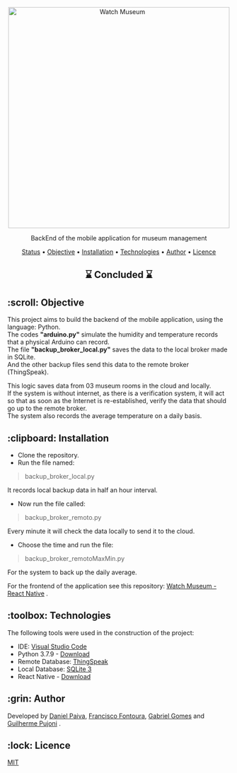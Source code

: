 <p align="center">
  <a href="#">
    <img src="https://raw.githubusercontent.com/danhpaiva/watch-museum-react-native/main/logo/Watch-Museum.png" width="500" alt="Watch Museum">
  </a>
</p>
<p align="center">
    BackEnd of the mobile application for museum management
</p>

<p align="center">
 <a href="#status">Status</a> • 
 <a href="#objetivo">Objective</a> •
 <a href="#instalacao">Installation</a> • 
 <a href="#tecnologias">Technologies</a> • 
 <a href="#autor">Author</a> • 
 <a href="#licenca">Licence</a> 
</p>

<h2 align="center" id=status> 
	⌛ Concluded ⌛
</h2>

<h2 id=objetivo>:scroll: Objective</h2>

This project aims to build the backend of the mobile application, using the language: Python.<br>
The codes <strong>"arduino.py"</strong> simulate the humidity and temperature records that a physical Arduino can record.<br>
The file <strong>"backup_broker_local.py"</strong> saves the data to the local broker made in SQLite.<br>
And the other backup files send this data to the remote broker (ThingSpeak).<br>

This logic saves data from 03 museum rooms in the cloud and locally.<br>
If the system is without internet, as there is a verification system, it will act so that as soon as the Internet is re-established, verify the data that should go up to the remote broker.<br>
The system also records the average temperature on a daily basis.

<h2 id=instalacao>:clipboard: Installation</h2>

* Clone the repository.
* Run the file named:
> backup_broker_local.py

It records local backup data in half an hour interval.<br>
* Now run the file called:
> backup_broker_remoto.py

Every minute it will check the data locally to send it to the cloud.

* Choose the time and run the file:
> backup_broker_remotoMaxMin.py

For the system to back up the daily average.

For the frontend of the application see this repository:
[Watch Museum - React Native](https://github.com/danhpaiva/watch-museum-react-native) .

<h2 id=tecnologias>:toolbox: Technologies</h2>

The following tools were used in the construction of the project:

- IDE: <a href="https://code.visualstudio.com/">Visual Studio Code</a>
- Python 3.7.9 - <a href="https://www.python.org/downloads/release/python-379/"> Download </a>
- Remote Database: <a href="https://thingspeak.com/">ThingSpeak</a>
- Local Database: <a href="https://www.sqlite.org/download.html">SQLite 3</a>
- React Native - <a href="https://reactnative.dev/"> Download </a>

<h2 id=autor>:grin: Author</h2>

Developed by <a href="https://www.linkedin.com/in/danhpaiva/" target="_blank">Daniel Paiva</a>,
<a href="https://www.linkedin.com/in/francisco-fontoura/" target="_blank">Francisco Fontoura</a>,
<a href="https://github.com/gab-gomes" target="_blank">Gabriel Gomes</a> and 
<a href="https://www.linkedin.com/in/guilhermepujoni/" target="_blank">Guilherme Pujoni</a> .

<h2 id=licenca>:lock: Licence</h2>
<a href="https://github.com/danhpaiva/login-csharp-sqlServer/blob/master/LICENSE" target="_blank">MIT</a>
